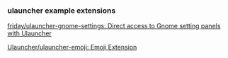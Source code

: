 ###  ulauncher example extensions


[friday/ulauncher-gnome-settings: Direct access to Gnome setting panels with Ulauncher](https://github.com/friday/ulauncher-gnome-settings "friday/ulauncher-gnome-settings: Direct access to Gnome setting panels with Ulauncher")







[Ulauncher/ulauncher-emoji: Emoji Extension](https://github.com/Ulauncher/ulauncher-emoji "Ulauncher/ulauncher-emoji: Emoji Extension")


 

```

```
